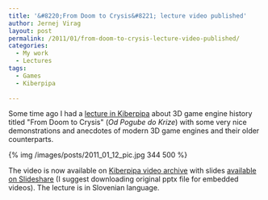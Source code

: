 ```yaml
---
title: '&#8220;From Doom to Crysis&#8221; lecture video published'
author: Jernej Virag
layout: post
permalink: /2011/01/from-doom-to-crysis-lecture-video-published/
categories:
  - My work
  - Lectures
tags:
  - Games
  - Kiberpipa
  
---
```

Some time ago I had a [lecture in Kiberpipa][1] about 3D game engine history titled "From Doom to Crysis" (*Od Pogube do Krize*) with some very nice demonstrations and anecdotes of modern 3D game engines and their older counterparts.

{% img /images/posts/2011_01_12_pic.jpg 344 500 %}

The video is now available on [Kiberpipa video archive][2] with slides [available on Slideshare][3] (I suggest downloading original pptx file for embedded videos). The lecture is in Slovenian language.

 [1]: http://www.kiberpipa.org/sl/event/2010-oct-05/949/od-pogube-do-krize/
 [2]: http://video.kiberpipa.org/media/POT_Jernej_Virag-Od_pogube_do_krize/play.html
 [3]: http://www.slideshare.net/izacus/from-doom-to-crysis
